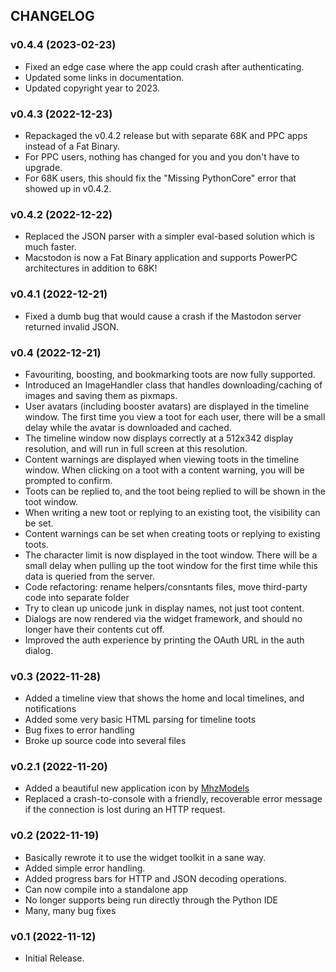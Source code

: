## CHANGELOG

### v0.4.4 (2023-02-23)

* Fixed an edge case where the app could crash after authenticating.
* Updated some links in documentation.
* Updated copyright year to 2023.

### v0.4.3 (2022-12-23)

* Repackaged the v0.4.2 release but with separate 68K and PPC apps instead of a Fat Binary.
* For PPC users, nothing has changed for you and you don't have to upgrade.
* For 68K users, this should fix the "Missing PythonCore" error that showed up in v0.4.2.

### v0.4.2 (2022-12-22)

* Replaced the JSON parser with a simpler eval-based solution which is much faster.
* Macstodon is now a Fat Binary application and supports PowerPC architectures in addition to 68K!

### v0.4.1 (2022-12-21)

* Fixed a dumb bug that would cause a crash if the Mastodon server returned invalid JSON.

### v0.4 (2022-12-21)

* Favouriting, boosting, and bookmarking toots are now fully supported.
* Introduced an ImageHandler class that handles downloading/caching of images and saving them as pixmaps.
* User avatars (including booster avatars) are displayed in the timeline window. The first time you view a toot for each user, there will be a small delay while the avatar is downloaded and cached.
* The timeline window now displays correctly at a 512x342 display resolution, and will run in full screen at this resolution.
* Content warnings are displayed when viewing toots in the timeline window. When clicking on a toot with a content warning, you will be prompted to confirm.
* Toots can be replied to, and the toot being replied to will be shown in the toot window.
* When writing a new toot or replying to an existing toot, the visibility can be set.
* Content warnings can be set when creating toots or replying to existing toots.
* The character limit is now displayed in the toot window. There will be a small delay when pulling up the toot window for the first time while this data is queried from the server.
* Code refactoring: rename helpers/consntants files, move third-party code into separate folder
* Try to clean up unicode junk in display names, not just toot content.
* Dialogs are now rendered via the widget framework, and should no longer have their contents cut off.
* Improved the auth experience by printing the OAuth URL in the auth dialog.

### v0.3 (2022-11-28)

* Added a timeline view that shows the home and local timelines, and notifications
* Added some very basic HTML parsing for timeline toots
* Bug fixes to error handling
* Broke up source code into several files

### v0.2.1 (2022-11-20)

* Added a beautiful new application icon by [MhzModels](https://mastodon.art/@mhzmodels)
* Replaced a crash-to-console with a friendly, recoverable error message if the connection is lost during an HTTP request.

### v0.2 (2022-11-19)

* Basically rewrote it to use the widget toolkit in a sane way.
* Added simple error handling.
* Added progress bars for HTTP and JSON decoding operations.
* Can now compile into a standalone app
* No longer supports being run directly through the Python IDE
* Many, many bug fixes

### v0.1 (2022-11-12)

* Initial Release.
